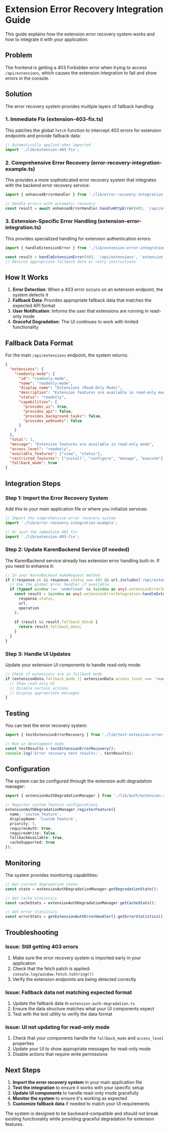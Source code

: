 # Extension Error Recovery Integration Guide

This guide explains how the extension error recovery system works and how to integrate it with your application.

## Problem

The frontend is getting a 403 Forbidden error when trying to access `/api/extensions`, which causes the extension integration to fail and show errors in the console.

## Solution

The error recovery system provides multiple layers of fallback handling:

### 1. Immediate Fix (extension-403-fix.ts)

This patches the global `fetch` function to intercept 403 errors for extension endpoints and provide fallback data:

```typescript
// Automatically applied when imported
import './lib/extension-403-fix';
```

### 2. Comprehensive Error Recovery (error-recovery-integration-example.ts)

This provides a more sophisticated error recovery system that integrates with the backend error recovery service:

```typescript
import { enhancedErrorHandler } from './lib/error-recovery-integration-example';

// Handle errors with automatic recovery
const result = await enhancedErrorHandler.handleHttpError(403, '/api/extensions', 'extension_list');
```

### 3. Extension-Specific Error Handling (extension-error-integration.ts)

This provides specialized handling for extension authentication errors:

```typescript
import { handleExtensionError } from './lib/extension-error-integration';

const result = handleExtensionError(403, '/api/extensions', 'extension_list');
// Returns appropriate fallback data or retry instructions
```

## How It Works

1. **Error Detection**: When a 403 error occurs on an extension endpoint, the system detects it
2. **Fallback Data**: Provides appropriate fallback data that matches the expected API format
3. **User Notification**: Informs the user that extensions are running in read-only mode
4. **Graceful Degradation**: The UI continues to work with limited functionality

## Fallback Data Format

For the main `/api/extensions` endpoint, the system returns:

```json
{
  "extensions": {
    "readonly-mode": {
      "id": "readonly-mode",
      "name": "readonly-mode",
      "display_name": "Extensions (Read-Only Mode)",
      "description": "Extension features are available in read-only mode...",
      "status": "readonly",
      "capabilities": {
        "provides_ui": true,
        "provides_api": false,
        "provides_background_tasks": false,
        "provides_webhooks": false
      }
    }
  },
  "total": 1,
  "message": "Extension features are available in read-only mode",
  "access_level": "readonly",
  "available_features": ["view", "status"],
  "restricted_features": ["install", "configure", "manage", "execute"],
  "fallback_mode": true
}
```

## Integration Steps

### Step 1: Import the Error Recovery System

Add this to your main application file or where you initialize services:

```typescript
// Import the comprehensive error recovery system
import './lib/error-recovery-integration-example';

// Or just the immediate 403 fix
import './lib/extension-403-fix';
```

### Step 2: Update KarenBackend Service (if needed)

The KarenBackend service already has extension error handling built-in. If you need to enhance it:

```typescript
// In your KarenBackend makeRequest method
if (!response.ok && response.status === 403 && url.includes('/api/extensions')) {
  // Use the global error handler if available
  if (typeof window !== 'undefined' && (window as any).extensionErrorIntegration) {
    const result = (window as any).extensionErrorIntegration.handleExtensionError(
      response.status, 
      url, 
      operation
    );
    
    if (result && result.fallback_data) {
      return result.fallback_data;
    }
  }
}
```

### Step 3: Handle UI Updates

Update your extension UI components to handle read-only mode:

```typescript
// Check if extensions are in fallback mode
if (extensionData.fallback_mode || extensionData.access_level === 'readonly') {
  // Show read-only UI
  // Disable certain actions
  // Display appropriate messages
}
```

## Testing

You can test the error recovery system:

```typescript
import { testExtensionErrorRecovery } from './lib/test-extension-error-recovery';

// Run in development mode
const testResults = testExtensionErrorRecovery();
console.log('Error recovery test results:', testResults);
```

## Configuration

The system can be configured through the extension auth degradation manager:

```typescript
import { extensionAuthDegradationManager } from './lib/auth/extension-auth-degradation';

// Register custom feature configurations
extensionAuthDegradationManager.registerFeature({
  name: 'custom_feature',
  displayName: 'Custom Feature',
  priority: 5,
  requiresAuth: true,
  requiresWrite: false,
  fallbackAvailable: true,
  cacheSupported: true
});
```

## Monitoring

The system provides monitoring capabilities:

```typescript
// Get current degradation state
const state = extensionAuthDegradationManager.getDegradationState();

// Get cache statistics
const cacheStats = extensionAuthDegradationManager.getCacheStats();

// Get error statistics
const errorStats = getExtensionAuthErrorHandler().getErrorStatistics();
```

## Troubleshooting

### Issue: Still getting 403 errors

1. Make sure the error recovery system is imported early in your application
2. Check that the fetch patch is applied: `console.log(window.fetch.toString())`
3. Verify the extension endpoints are being detected correctly

### Issue: Fallback data not matching expected format

1. Update the fallback data in `extension-auth-degradation.ts`
2. Ensure the data structure matches what your UI components expect
3. Test with the test utility to verify the data format

### Issue: UI not updating for read-only mode

1. Check that your components handle the `fallback_mode` and `access_level` properties
2. Update your UI to show appropriate messages for read-only mode
3. Disable actions that require write permissions

## Next Steps

1. **Import the error recovery system** in your main application file
2. **Test the integration** to ensure it works with your specific setup
3. **Update UI components** to handle read-only mode gracefully
4. **Monitor the system** to ensure it's working as expected
5. **Customize fallback data** if needed to match your UI requirements

The system is designed to be backward-compatible and should not break existing functionality while providing graceful degradation for extension features.